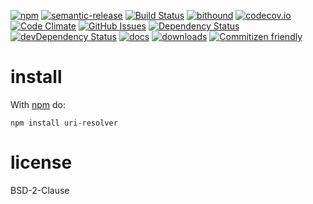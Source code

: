 [![npm](https://img.shields.io/npm/v/uri-resolver.svg)](https://www.npmjs.com/package/uri-resolver)
[![semantic-release](https://img.shields.io/badge/%20%20%F0%9F%93%A6%F0%9F%9A%80-semantic--release-e10079.svg)](https://github.com/arlac77/uri-resolver)
[![Build Status](https://secure.travis-ci.org/arlac77/uri-resolver.png)](http://travis-ci.org/arlac77/uri-resolver)
[![bithound](https://www.bithound.io/github/arlac77/uri-resolver/badges/score.svg)](https://www.bithound.io/github/arlac77/uri-resolver)
[![codecov.io](http://codecov.io/github/arlac77/uri-resolver/coverage.svg?branch=master)](http://codecov.io/github/arlac77/uri-resolver?branch=master)
[![Code Climate](https://codeclimate.com/github/arlac77/uri-resolver/badges/gpa.svg)](https://codeclimate.com/github/arlac77/uri-resolver)
[![GitHub Issues](https://img.shields.io/github/issues/arlac77/uri-resolver.svg?style=flat-square)](https://github.com/arlac77/uri-resolver/issues)
[![Dependency Status](https://david-dm.org/arlac77/uri-resolver.svg)](https://david-dm.org/arlac77/uri-resolver)
[![devDependency Status](https://david-dm.org/arlac77/uri-resolver/dev-status.svg)](https://david-dm.org/arlac77/uri-resolver#info=devDependencies)
[![docs](http://inch-ci.org/github/arlac77/uri-resolver.svg?branch=master)](http://inch-ci.org/github/arlac77/uri-resolver)
[![downloads](http://img.shields.io/npm/dm/uri-resolver.svg?style=flat-square)](https://npmjs.org/package/uri-resolver)
[![Commitizen friendly](https://img.shields.io/badge/commitizen-friendly-brightgreen.svg)](http://commitizen.github.io/cz-cli/)

install
=======

With [npm](http://npmjs.org) do:

```shell
npm install uri-resolver
```

license
=======

BSD-2-Clause

